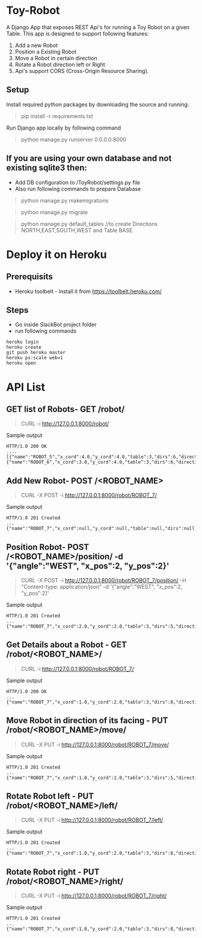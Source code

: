 Toy-Robot
==================

A Django App that exposes REST Api's for running a Toy Robot on a given Table. This app is designed to support following features:

1. Add a new Robot
2. Position a Existing Robot
3. Move a Robot in certain direction
4. Rotate a Robot direction left or Right
5. Api's support CORS (Cross-Origin Resource Sharing).

## Setup ##
Install required python packages by downloading the source and running:

>   pip install -r requirements.txt

Run Django app locally by following command

>   python manage.py runserver 0.0.0.0:8000

## If you are using your own database and not existing sqlite3 then:
- Add DB configuration to /ToyRobot/settings.py file
- Also run following commands to prepare Database

>   python manage.py makemigrations

>   python manage.py migrate

>   python manage.py default_tables //to create Directions NORTH,EAST,SOUTH,WEST and Table BASE 

# Deploy it on Heroku

## Prerequisits
- Heroku toolbelt - install it from https://toolbelt.heroku.com/

## Steps
- Go inside SlackBot project folder
- run following commands

```shell
heroku login
heroku create
git push heroku master
heroku ps:scale web=1
heroku open
```


# API List

## GET list of Robots- GET /robot/

>   CURL -i http://127.0.0.1:8000/robot/

Sample output
```shell
HTTP/1.0 200 OK
....
[{"name":"ROBOT_5","x_cord":4.0,"y_cord":4.0,"table":3,"dirs":6,"direction":"EAST"},{"name":"ROBOT_6","x_cord":3.0,"y_cord":4.0,"table":3,"dirs":6,"direction":"EAST"}]
```

## Add New Robot- POST /<ROBOT_NAME>
>   CURL -X POST -i http://127.0.0.1:8000/robot/ROBOT_7/

Sample output
```shell
HTTP/1.0 201 Created
...
{"name":"ROBOT_7","x_cord":null,"y_cord":null,"table":null,"dirs":null,"direction":null}
```

## Position Robot- POST /<ROBOT_NAME>/position/ -d '{"angle":"WEST", "x_pos":2, "y_pos":2}'
>   CURL -X POST -i http://127.0.0.1:8000/robot/ROBOT_7/position/ -H "Content-type: application/json" -d '{"angle":"WEST", "x_pos":2, "y_pos":2}'

Sample output
```shell
HTTP/1.0 201 Created
...
{"name":"ROBOT_7","x_cord":2.0,"y_cord":2.0,"table":3,"dirs":5,"direction":"WEST"}
```

## Get Details about a Robot - GET /robot/<ROBOT_NAME>/
>   CURL -i http://127.0.0.1:8000/robot/ROBOT_7/

Sample output
```shell
HTTP/1.0 200 OK
...
{"name":"ROBOT_7","x_cord":1.0,"y_cord":2.0,"table":3,"dirs":8,"direction":"WEST"}
```

## Move Robot in direction of its facing - PUT /robot/<ROBOT_NAME>/move/
>   CURL -X PUT -i http://127.0.0.1:8000/robot/ROBOT_7/move/

Sample output
```shell
HTTP/1.0 201 Created
...
{"name":"ROBOT_7","x_cord":1.0,"y_cord":2.0,"table":3,"dirs":5,"direction":"WEST"}
```

## Rotate Robot left - PUT /robot/<ROBOT_NAME>/left/
>   CURL -X PUT -i http://127.0.0.1:8000/robot/ROBOT_7/left/

Sample output
```shell
HTTP/1.0 201 Created
...
{"name":"ROBOT_7","x_cord":1.0,"y_cord":2.0,"table":3,"dirs":8,"direction":"SOUTH"}
```

## Rotate Robot right - PUT /robot/<ROBOT_NAME>/right/
>   CURL -X PUT -i http://127.0.0.1:8000/robot/ROBOT_7/right/

Sample output
```shell
HTTP/1.0 201 Created
...
{"name":"ROBOT_7","x_cord":1.0,"y_cord":2.0,"table":3,"dirs":8,"direction":"WEST"}
```

